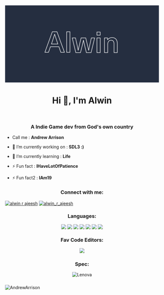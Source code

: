 ![Alwin](https://raw.githubusercontent.com/AlwinRA/AlwinRA/909502dd8f84dddde183f7039035a19cdb8884b2/Alwin.svg)
<p align="center">

</p>
<h1 align="center">Hi 👋, I'm Alwin</h1>
</br>

<h3 align="center">A Indie Game dev from God's own country</h3>

- Call me : **Andrew Arrison**

- 🔭 I’m currently working on :  **SDL3 :)**

- 🌱 I’m currently learning : **Life**

- ⚡ Fun fact : **IHaveLotOfPatience**
- ⚡ Fun fact2 : **IAm19**

<h3 align="center">Connect with me:</h3>
<p align="center">

<a href="https://facebook.com/alwin.rajeesh" target="blank"><img align="center" src="https://img.shields.io/badge/Facebook-1877F2?style=for-the-badge&logo=facebook&logoColor=white" alt="alwin r ajeesh" height="30" /></a>
<a href="https://instagram.com/alwin_r_ajeesh" target="blank"><img align="center" src="https://img.shields.io/badge/Instagram-E4405F?style=for-the-badge&logo=instagram&logoColor=white" alt="alwin_r_ajeesh" height="30"/></a>
</p>

<h3 align="center">Languages:</h3>
<div align="center">
    <img src="https://img.shields.io/badge/C%2B%2B-00599C?style=for-the-badge&logo=c%2B%2B&logoColor=white" />
    <img src="https://img.shields.io/badge/Python-FFD43B?style=for-the-badge&logo=python&logoColor=blue"  />
    <img src="https://img.shields.io/badge/PHP-777BB4?style=for-the-badge&logo=php&logoColor=whit"  />
    <img src="https://img.shields.io/badge/HTML5-E34F26?style=for-the-badge&logo=html5&logoColor=white" />
    <img src="https://img.shields.io/badge/JavaScript-323330?style=for-the-badge&logo=javascript&logoColor=F7DF1E"  />
    <img src="https://img.shields.io/badge/Lua-2C2D72?style=for-the-badge&logo=lua&logoColor=white"/>
    <img src="https://img.shields.io/badge/CSS3-1572B6?style=for-the-badge&logo=css3&logoColor=white"  />
</div>





###  

<h3 align="center">Fav Code Editors:</h3>

<div align="center">
    <img src="https://img.shields.io/badge/sublime_text-%23575757.svg?&style=for-the-badge&logo=sublime-text&logoColor=important" />
</div>

###  

<h3 align="center">Spec:</h3>
<div align="center">
    <img src="https://img.shields.io/badge/lenovo%20laptop-E2231A?style=for-the-badge&logo=lenovo&logoColor=white" alt="Lenova" />
</div>

###  
###  

<p><img align="center" src="https://github-readme-streak-stats.herokuapp.com/?user=AndrewArrison&" alt="AndrewArrison" /></p>
